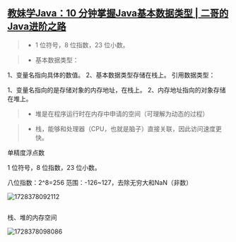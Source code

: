 ## [教妹学Java：10 分钟掌握Java基本数据类型 | 二哥的Java进阶之路](https://javabetter.cn/basic-grammar/basic-data-type.html#_06%E3%80%81%E5%BC%95%E7%94%A8%E6%95%B0%E6%8D%AE%E7%B1%BB%E5%9E%8B)

> * 1 位符号，8 位指数，23 位小数。

> * 基本数据类型：

1、变量名指向具体的数值。
2、基本数据类型存储在栈上。
引用数据类型：

1、变量名指向的是存储对象的内存地址，在栈上。
2、内存地址指向的对象存储在堆上。

> * 堆是在程序运行时在内存中申请的空间（可理解为动态的过程）

> * 栈，能够和处理器（CPU，也就是脑子）直接关联，因此访问速度更快。


单精度浮点数

1 位符号，8
位指数，23 位小数。

八位指数：2^8=256  范围：-126~127，去除无穷大和NaN（非数）

![]()![1728378092112](image/基本数据类型/1728378092112.png)

![]()

栈、堆的内存空间

![]()![1728378098086](image/基本数据类型/1728378098086.png)
